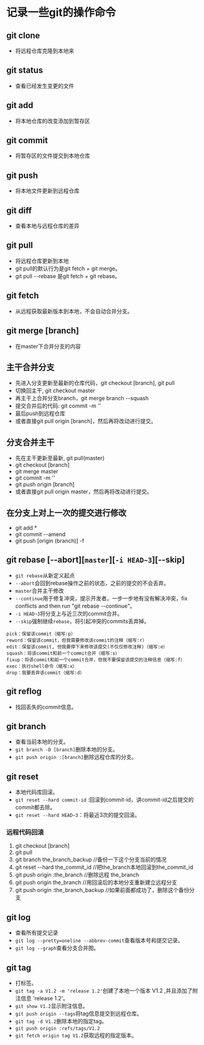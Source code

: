 # 记录一些git的操作命令

## git clone

* 将远程仓库克隆到本地来

## git status

* 查看已经发生变更的文件

## git add

* 将本地仓库的改变添加到暂存区

## git commit

* 将暂存区的文件提交到本地仓库

## git push

* 将本地文件更新到远程仓库

## git diff

* 查看本地与远程仓库的差异

## git pull

* 将远程仓库更新到本地
* git pull的默认行为是git fetch + git merge。
* git pull --rebase 是git fetch + git rebase。

## git fetch

* 从远程获取最新版本到本地，不会自动合并分支。

## git merge [branch]

* 在master下合并分支的内容

## 主干合并分支

* 先进入分支更新至最新的仓库代码，git checkout [branch], git pull
* 切换回主干, git checkout master
* 再主干上合并分支branch，git merge branch --squash
* 提交合并后的代码: git commit -m ''
* 最后push到远程仓库
* 或者直接git pull origin [branch]，然后再将改动进行提交。

## 分支合并主干

* 先在主干更新至最新, git pull(master)
* git checkout [branch]
* git merge master
* git commit -m ''
* git push origin [branch]
* 或者直接git pull origin master，然后再将改动进行提交。

## 在分支上对上一次的提交进行修改

* git add *
* git commit --amend
* git push [origin (branch)] -f

## git rebase [--abort][`master`][`-i HEAD~3`][--skip]

* `git rebase`从新定义起点
* `--abort`会回到rebase操作之前的状态，之前的提交的不会丢弃。
* `master`合并主干修改
* `--continue`用于修复冲突，提示开发者，一步一步地有没有解决冲突，fix conflicts and then run "git rebase --continue"。
* `-i HEAD~3`将分支上与近三次的commit合并。
* `--skip`强制继续`rebase`，将引起冲突的commits丢弃掉。

```command
pick：保留该commit（缩写:p）
reword：保留该commit，但我需要修改该commit的注释（缩写:r）
edit：保留该commit, 但我要停下来修改该提交(不仅仅修改注释)（缩写:e）
squash：将该commit和前一个commit合并（缩写:s）
fixup：将该commit和前一个commit合并，但我不要保留该提交的注释信息（缩写:f）
exec：执行shell命令（缩写:x）
drop：我要丢弃该commit（缩写:d）
```

## git reflog

* 找回丢失的commit信息。

## git branch

* 查看当前本地的分支。
* `git branch -D [branch]`删除本地的分支。
* `git push origin :[branch]`删除远程仓库的分支。

## git reset

* 本地代码库回滚。
* `git reset --hard commit-id` :回滚到commit-id，讲commit-id之后提交的commit都去除。
* `git reset --hard HEAD~3`：将最近3次的提交回滚。

### 远程代码回滚

1. git checkout [branch]
2. git pull
3. git branch the_branch_backup //备份一下这个分支当前的情况
4. git reset --hard the_commit_id //把the_branch本地回滚到the_commit_id
5. git push origin :the_branch //删除远程 the_branch
6. git push origin the_branch //用回滚后的本地分支重新建立远程分支
7. git push origin :the_branch_backup //如果前面都成功了，删除这个备份分支

## git log

* 查看所有提交记录
* `git log --pretty=oneline --abbrev-commit`查看版本号和提交记录。
* `git log --graph`查看分支合并图。

## git tag

* 打标签。
* `git tag -a V1.2 -m 'release 1.2'`创建了本地一个版本 V1.2 ,并且添加了附注信息 'release 1.2'。
* `git show V1.2`显示附注信息。
* `git push origin --tags`将tag信息提交到远程仓库。
* `git tag -d V1.2`删除本地的指定tag。
* `git push origin :refs/tags/V1.2`
* `git fetch origin tag V1.2`获取远程的指定版本。
